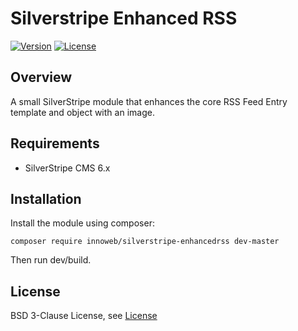 # Silverstripe Enhanced RSS

[![Version](http://img.shields.io/packagist/v/innoweb/silverstripe-enhancedrss.svg?style=flat-square)](https://packagist.org/packages/innoweb/silverstripe-enhancedrss)
[![License](http://img.shields.io/packagist/l/innoweb/silverstripe-enhancedrss.svg?style=flat-square)](license.md)

## Overview

A small SilverStripe module that enhances the core RSS Feed Entry template and object with an image.

## Requirements

* SilverStripe CMS 6.x

## Installation

Install the module using composer:
```
composer require innoweb/silverstripe-enhancedrss dev-master
```

Then run dev/build.

## License

BSD 3-Clause License, see [License](license.md)

